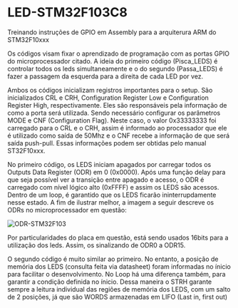 # LED-STM32F103C8
Treinando instruções de GPIO em Assembly para a arquiterura ARM do STM32F10xxx

Os códigos visam fixar o aprendizado de programação com as portas GPIO do microprocessador citado. A ideia do primeiro código (Pisca_LEDS) é controlar todos os leds simultaneamente e o do segundo (Passa_LEDS) é fazer a passagem da esquerda para a direita de cada LED por vez.

Ambos os códigos inicializam registros importantes para o setup. São inicializados CRL e CRH, Configuration Register Low e Configuration Register High, respectivamente. Eles são responsáveis pela informação de como a porta será utilizada. Sendo necessário configurar os parâmetros MODE e CNF (Configuration Flag). Neste caso, o valor 0x33333333 foi carregado para o CRL e o CRH, assim é informado ao processador que ele é utilizado como saída de 50Mhz e o CNF recebe a informação de que será saída push-pull. Essas informações podem ser obtidas pelo manual ST32F10xxx.

No primeiro código, os LEDS iniciam apagados por carregar todos os Outputs Data Register (ODR) em 0 (0x0000). Após uma função delay para que seja possível ver a transição entre apagado e acesso, o ODR é carregado com nível lógico alto (0xFFFF) e assim os LEDS são acessos. Dentro de um loop, é garantido que os LEDS ficarão ininterrupdamente nesse estado. 
A fim de ilustrar melhor, a imagem a seguir descreve os ODRs no microprocessador em questão: 

<img alt="ODR-STM32F103" src="https://imgur.com/amJ3IQc.png">

Por particularidades do placa em questão, está sendo usados 16bits para a utilização dos leds. Assim, os sinalizando de ODR0 a ODR15.

O segundo código é muito similar ao primeiro. No entanto, a posição de memória dos LEDS (consulta feita via datasheet) foram informadas no ínicio para facilitar o desenvolvimento. No Loop há uma diferença também, para garantir a condição definida no ínicio. Dessa maneira o STRH garante sempre a leitura individual das regiões de memória dos LEDS, com um salto de 2 posições, já que são WORDS armazenadas em LIFO (Last in, first out)
